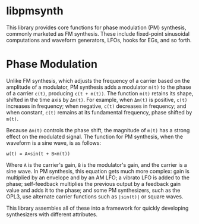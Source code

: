 # libpmsynth
This library provides core functions for phase modulation (PM)
synthesis, commonly marketed as FM synthesis.  These include fixed-point
sinusoidal computations and waveform generators, LFOs, hooks for EGs,
and so forth.

# Phase Modulation

Unlike FM synthesis, which adjusts the frequency of a carrier based on
the amplitude of a modulator, PM synthesis adds a modulator `m(t)` to
the phase of a carrier `c(t)`, producing `c(t + m(t))`.  The function
`m(t)` retains its shape, shifted in the time axis by `Δm(t)`.  For
example, when `Δm(t)` is positive, `c(t)` increases in frequency; when
negative, `c(t)` decreases in frequency; and when constant, `c(t)`
remains at its fundamental frequency, phase shifted by `m(t)`.

Because `Δm(t)` controls the phase shift, the magnitude of `m(t)`
has a strong effect on the modulated signal.  The function for PM
synthesis, when the waveform is a sine wave, is as follows:

`ω(t) = A×sin(t + B×m(t))`

Where `A` is the carrier's gain, `B` is the modulator's gain, and
the carrier is a sine wave.  In PM synthesis, this equation gets
much more complex:  gain is multiplied by an envelope and by an AM
LFO; a vibrato LFO is added to the phase; self-feedback multiplies
the previous output by a feedback gain value and adds it to the
phase; and some PM synthesizers, such as the OPL3, use alternate
carrier functions such as `|sin(t)|` or square waves.

This library assembles all of these into a framework for quickly
developing synthesizers with different attributes.
